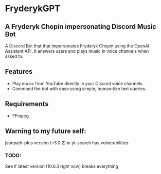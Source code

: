 # FryderykGPT
## A Fryderyk Chopin impersonating Discord Music Bot
A Discord Bot that that impersonates Fryderyk Chopin using the OpenAI Assistant API. It answers users and plays music in voice channels when asked to.

## Features
- Play music from YouTube directly in your Discord voice channels.
- Command the bot with ease using simple, human-like text queries.

## Requirements
- FFmpeg

## Warning to my future self:
jsonpath-plus version (~5.0.2) in yt-search has vulnerabilities
### TODO: 
See if latest version (10.0.3 right now) breaks everything
